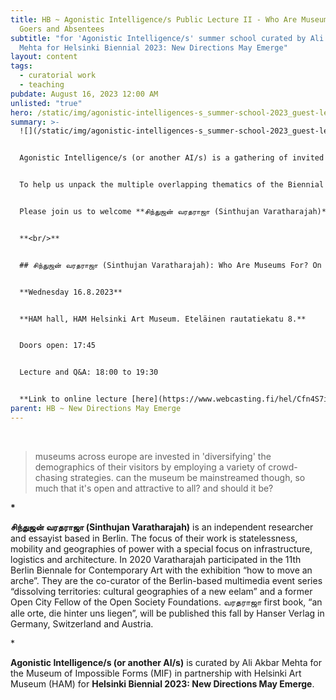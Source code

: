 ```yaml
---
title: HB ~ Agonistic Intelligence/s Public Lecture II - Who Are Museums For? On
  Goers and Absentees
subtitle: "for 'Agonistic Intelligence/s' summer school curated by Ali Akbar
  Mehta for Helsinki Biennial 2023: New Directions May Emerge"
layout: content
tags:
  - curatorial work
  - teaching
pubdate: August 16, 2023 12:00 AM
unlisted: "true"
hero: /static/img/agonistic-intelligences-s_summer-school-2023_guest-lecture_2.png
summary: >-
  ![](/static/img/agonistic-intelligences-s_summer-school-2023_guest-lecture_2.png)


  Agonistic Intelligence/s (or another AI/s) is a gathering of invited provocateurs, guest speakers, and participants that convenes as a Summer School for the Helsinki Biennial 2023. This research-led working group engages with a shortlisted selection of the HAM art collection as a key focal node and as an ‘archival site of inquiry’. 


  To help us unpack the multiple overlapping thematics of the Biennial NEW DIRECTIONS MAY EMERGE and the Summer School, guest speakers are invited to engage with the working group and conduct open-to-public lectures. 


  Please join us to welcome **சிந்துஜன் வரதராஜா ​(Sinthujan Varatharajah​)**


  **<br/>**


  ## சிந்துஜன் வரதராஜா (Sinthujan Varatharajah): Who Are Museums For? On Goers and Absentees


  **Wednesday 16.8.2023** 


  **HAM hall, HAM Helsinki Art Museum. Eteläinen rautatiekatu 8.**


  Doors open: 17:45


  Lecture and Q&A: 18:00 to 19:30


  **Link to online lecture [here](https://www.webcasting.fi/hel/Cfn4S7iI/)**
parent: HB ~ New Directions May Emerge
---
```



<br/>

> museums across europe are invested in 'diversifying' the demographics of their visitors by employing a variety of crowd-chasing strategies. can the museum be mainstreamed though, so much that it's open and attractive to all? and should it be?

**\***

**சிந்துஜன் வரதராஜா (Sinthujan Varatharajah)** is an independent researcher and essayist based in Berlin. The focus of their work is statelessness, mobility and geographies of power with a special focus on infrastructure, logistics and architecture. In 2020 Varatharajah participated in the 11th Berlin Biennale for Contemporary Art with the exhibition “how to move an arche”. They are the co-curator of the Berlin-based multimedia event series “dissolving territories: cultural geographies of a new eelam” and a former Open City Fellow of the Open Society Foundations. வரதராஜா first book, “an alle orte, die hinter uns liegen”, will be published this fall by Hanser Verlag in Germany, Switzerland and Austria.

\*

**Agonistic Intelligence/s (or another AI/s)** is curated by Ali Akbar Mehta for the Museum of Impossible Forms (MIF) in partnership with Helsinki Art Museum (HAM) for **Helsinki Biennial 2023: New Directions May Emerge**.